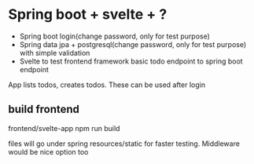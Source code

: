 # Spring boot + svelte + ?

- Spring boot login(change password, only for test purpose)
- Spring data jpa + postgresql(change password, only for test purpose) with simple validation
- Svelte to test frontend framework basic todo endpoint to spring boot endpoint

App lists todos, creates todos. These can be used after login

## build frontend
frontend/svelte-app
npm run build

files will go under spring resources/static for faster testing. Middleware would be nice option too



